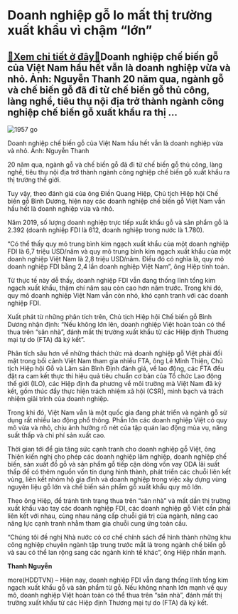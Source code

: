 Doanh nghiệp gỗ lo mất thị trường xuất khẩu vì chậm “lớn”
=========================================================

[:gift:Xem chi tiết ở đây:gift:](https://hddtvn.com/doanh-nghiep-go-lo-mat-thi-truong-xuat-khau-vi-cham-lon/)Doanh nghiệp chế biến gỗ của Việt Nam hầu hết vẫn là doanh nghiệp vừa và nhỏ. Ảnh: Nguyễn Thanh 20 năm qua, ngành gỗ và chế biến gỗ đã đi từ chế biến gỗ thủ công, làng nghề, tiêu thụ nội địa trở thành ngành công nghiệp chế biến gỗ xuất khẩu ra thị …
---------------------------------------------------------------------------------------------------------------------------------------------------------------------------------------------------------------------------------------------------------





![1957 go](https://hddtvn.com/wp-content/uploads/2021/01/1957_go.jpg "Doanh nghiệp gỗ lo mất thị trường xuất khẩu vì chậm ")


Doanh nghiệp chế biến gỗ của Việt Nam hầu hết vẫn là doanh nghiệp vừa và nhỏ. Ảnh: Nguyễn Thanh



20 năm qua, ngành gỗ và chế biến gỗ đã đi từ chế biến gỗ thủ công, làng nghề, tiêu thụ nội địa trở thành ngành công nghiệp chế biến gỗ xuất khẩu ra thị trường thế giới.


Tuy vậy, theo đánh giá của ông Điền Quang Hiệp, Chủ tịch Hiệp hội Chế biến gỗ Bình Dương, hiện nay các doanh nghiệp chế biến gỗ Việt Nam vẫn hầu hết là doanh nghiệp vừa và nhỏ.


Năm 2019, số lượng doanh nghiệp trực tiếp xuất khẩu gỗ và sản phẩm gỗ là 2.392 (doanh nghiệp FDI là 612, doanh nghiệp trong nước là 1.780).


“Có thể thấy quy mô trung bình kim ngạch xuất khẩu của một doanh nghiệp FDI là 6,7 triệu USD/năm và quy mô trung bình kim ngạch xuất khẩu của một doanh nghiệp Việt Nam là 2,8 triệu USD/năm. Điều đó có nghĩa là, quy mô doanh nghiệp FDI bằng 2,4 lần doanh nghiệp Việt Nam”, ông Hiệp tính toán.


Từ thực tế này dễ thấy, doanh nghiệp FDI vẫn đang thống lĩnh tổng kim ngạch xuất khẩu, thậm chí năm sau còn cao hơn năm trước. Trong khi đó, quy mô doanh nghiệp Việt Nam vẫn còn nhỏ, khó cạnh tranh với các doanh nghiệp FDI.


Xuất phát từ những phân tích trên, Chủ tịch Hiệp hội Chế biến gỗ Bình Dương nhận định: “Nếu không lớn lên, doanh nghiệp Việt hoàn toàn có thể thua trên “sân nhà”, đánh mất thị trường xuất khẩu từ các Hiệp định Thương mại tự do (FTA) đã ký kết”.


Phân tích sâu hơn về những thách thức mà doanh nghiệp gỗ Việt phải đối mặt trong bối cảnh Việt Nam tham gia nhiều FTA, ông Lê Minh Thiện, Chủ tịch Hiệp hội Gỗ và Lâm sản Bình Định đánh giá, về lao động, các FTA đều đặt ra cam kết thực thi hiệu quả tiêu chuẩn cơ bản của Tổ chức Lao động thế giới (ILO), các Hiệp định đa phương về môi trường mà Việt Nam đã ký kết, gồm thúc đẩy thực hiện trách nhiệm xã hội (CSR), minh bạch và trách nhiệm giải trình của doanh nghiệp.


Trong khi đó, Việt Nam vẫn là một quốc gia đang phát triển và ngành gỗ sử dụng rất nhiều lao động phổ thông. Phần lớn các doanh nghiệp Việt có quy mô vừa và nhỏ, chịu ảnh hưởng rõ nét của tập quán lao động mùa vụ, năng suất thấp và chi phí sản xuất cao.


Thời gian tới để gia tăng sức cạnh tranh cho doanh nghiệp gỗ Việt, ông Thiện kiến nghị cho phép các doanh nghiệp lâm nghiệp, doanh nghiệp chế biến, sản xuất đồ gỗ và sản phẩm gỗ tiếp cận dòng vốn vay ODA lãi suất thấp để có thêm nguồn vốn tín dụng hình thành, phát triển các chuỗi liên kết vùng, liên kết nhóm hộ gia đình và doanh nghiệp trong việc xây dựng vùng nguyên liệu gỗ lớn và chế biến sản phẩm gỗ xuất khẩu quy mô lớn.


Theo ông Hiệp, để tránh tình trạng thua trên “sân nhà” và mất dần thị trường xuất khẩu vào tay các doanh nghiệp FDI, các doanh nghiệp gỗ Việt cần phải liên kết với nhau, cùng nhau nâng cấp chuỗi giá trị của ngành, nâng cao năng lực cạnh tranh nhằm tham gia chuỗi cung ứng toàn cầu.


“Chúng tôi đề nghị Nhà nước có cơ chế chính sách để hình thành những khu công nghiệp chuyên ngành tập trung trước mắt là trong ngành chế biến gỗ và sau có thể lan rộng sang các ngành kinh tế khác”, ông Hiệp nhấn mạnh.




**Thanh Nguyễn**



more(HDDTVN) – Hiện nay, doanh nghiệp FDI vẫn đang thống lĩnh tổng kim ngạch xuất khẩu gỗ và sản phẩm từ gỗ. Nếu không nhanh lớn mạnh về quy mô, doanh nghiệp Việt hoàn toàn có thể thua trên “sân nhà”, đánh mất thị trường xuất khẩu từ các Hiệp định Thương mại tự do (FTA) đã ký kết.

